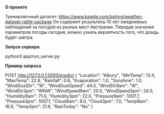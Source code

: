 **О проекте**

Тренировочный датасет: https://www.kaggle.com/jsphyg/weather-dataset-rattle-package
Он содержит результаты 10 лет ежедневных наблюдений за погодой из разных мест Австралии.
Передав значения параметров погоды сегодня, можно узнать вероятность того, что дождь будет завтра.

**Запуск сервера**

python3 app/run_server.py

**Пример запроса**

POST http://127.0.0.1:5000/predict
{
    "Location": "Albury",
    "MinTemp": 13.4,
    "MaxTemp": 22.9,
    "Rainfall": 0.6,
    "Evaporation": 1.0,
    "Sunshine": 1.0,
    "WindGustDir": "W",
    "WindGustSpeed": 44.0,
    "WindDir9am": "W",
    "WindDir3pm": "WNW",
    "WindSpeed9am": 20.0,
    "WindSpeed3pm": 24.0,
    "Humidity9am": 71.0,
    "Humidity3pm": 22.0,
    "Pressure9am": 1007.7,
    "Pressure3pm": 1007.1,
    "Cloud9am": 8.0,
    "Cloud3pm": 7.0,
    "Temp9am": 16.9,
    "Temp3pm": 21.8,
    "RainToday": "No"
}